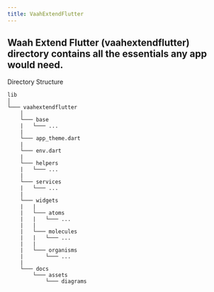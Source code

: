 ```yaml
---
title: VaahExtendFlutter
---
```


## Waah Extend Flutter (vaahextendflutter) directory contains all the essentials any app would need.

Directory Structure
```
lib
│   
└─── vaahextendflutter
    │
    └─── base
    |   └─── ...
    |
    └─── app_theme.dart
    |
    └─── env.dart
    |
    └─── helpers
    |   └─── ...
    |
    └─── services
    |   └─── ...
    |
    └─── widgets
    |   | 
    |   └─── atoms
    |   |   └─── ...
    |   | 
    |   └─── molecules
    |   |   └─── ...
    |   | 
    |   └─── organisms
    |       └─── ...
    |
    └─── docs
        └─── assets
            └─── diagrams
```
